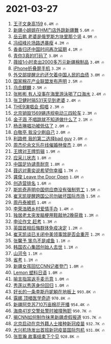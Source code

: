 # 2021-03-27

1. [王子文身高159](https://s.weibo.com/weibo?q=%23%E7%8E%8B%E5%AD%90%E6%96%87%E8%BA%AB%E9%AB%98159%23&Refer=top) `6.4M 🔥`
1. [新疆小姐姐在HM门店外跳新疆舞](https://s.weibo.com/weibo?q=%23%E6%96%B0%E7%96%86%E5%B0%8F%E5%A7%90%E5%A7%90%E5%9C%A8HM%E9%97%A8%E5%BA%97%E5%A4%96%E8%B7%B3%E6%96%B0%E7%96%86%E8%88%9E%23&Refer=top) `5.6M 🔥`
1. [岳云鹏 老婆是俄罗斯方块里那个竖](https://s.weibo.com/weibo?q=%E5%B2%B3%E4%BA%91%E9%B9%8F%20%E8%80%81%E5%A9%86%E6%98%AF%E4%BF%84%E7%BD%97%E6%96%AF%E6%96%B9%E5%9D%97%E9%87%8C%E9%82%A3%E4%B8%AA%E7%AB%96&Refer=top) `4.9M 🔥`
1. [冯绍峰片场路透暴瘦](https://s.weibo.com/weibo?q=%E5%86%AF%E7%BB%8D%E5%B3%B0%E7%89%87%E5%9C%BA%E8%B7%AF%E9%80%8F%E6%9A%B4%E7%98%A6&Refer=top) `4.2M 🔥`
1. [香香归还中国时间再次延期](https://s.weibo.com/weibo?q=%23%E9%A6%99%E9%A6%99%E5%BD%92%E8%BF%98%E4%B8%AD%E5%9B%BD%E6%97%B6%E9%97%B4%E5%86%8D%E6%AC%A1%E5%BB%B6%E6%9C%9F%23&Refer=top) `4.1M 🔥`
1. [青你3真的打码了](https://s.weibo.com/weibo?q=%23%E9%9D%92%E4%BD%A03%E7%9C%9F%E7%9A%84%E6%89%93%E7%A0%81%E4%BA%86%23&Refer=top) `3.8M 🔥`
1. [薇娅1小时卖出2000多万元新疆棉制品](https://s.weibo.com/weibo?q=%23%E8%96%87%E5%A8%851%E5%B0%8F%E6%97%B6%E5%8D%96%E5%87%BA2000%E5%A4%9A%E4%B8%87%E5%85%83%E6%96%B0%E7%96%86%E6%A3%89%E5%88%B6%E5%93%81%23&Refer=top) `3.4M 🔥`
1. [iPhone折叠屏手机](https://s.weibo.com/weibo?q=iPhone%E6%8A%98%E5%8F%A0%E5%B1%8F%E6%89%8B%E6%9C%BA&Refer=top) `3.2M 🔥`
1. [外交部提醒北约还欠着中国人民的血债](https://s.weibo.com/weibo?q=%23%E5%A4%96%E4%BA%A4%E9%83%A8%E6%8F%90%E9%86%92%E5%8C%97%E7%BA%A6%E8%BF%98%E6%AC%A0%E7%9D%80%E4%B8%AD%E5%9B%BD%E4%BA%BA%E6%B0%91%E7%9A%84%E8%A1%80%E5%80%BA%23&Refer=top) `3.0M 🔥`
1. [国家棉花产业联盟发布声明](https://s.weibo.com/weibo?q=%23%E5%9B%BD%E5%AE%B6%E6%A3%89%E8%8A%B1%E4%BA%A7%E4%B8%9A%E8%81%94%E7%9B%9F%E5%8F%91%E5%B8%83%E5%A3%B0%E6%98%8E%23&Refer=top) `2.5M 🔥`
1. [乌合麒麟](https://s.weibo.com/weibo?q=%E4%B9%8C%E5%90%88%E9%BA%92%E9%BA%9F&Refer=top) `2.5M 🔥`
1. [张彬彬 有人没事在海里游泳喝了口海水](https://s.weibo.com/weibo?q=%E5%BC%A0%E5%BD%AC%E5%BD%AC%20%E6%9C%89%E4%BA%BA%E6%B2%A1%E4%BA%8B%E5%9C%A8%E6%B5%B7%E9%87%8C%E6%B8%B8%E6%B3%B3%E5%96%9D%E4%BA%86%E5%8F%A3%E6%B5%B7%E6%B0%B4&Refer=top) `2.4M 🔥`
1. [张卫健时隔531天见到老婆](https://s.weibo.com/weibo?q=%E5%BC%A0%E5%8D%AB%E5%81%A5%E6%97%B6%E9%9A%94531%E5%A4%A9%E8%A7%81%E5%88%B0%E8%80%81%E5%A9%86&Refer=top) `2.4M 🔥`
1. [THE9演唱会 假唱](https://s.weibo.com/weibo?q=THE9%E6%BC%94%E5%94%B1%E4%BC%9A%20%E5%81%87%E5%94%B1&Refer=top) `2.3M 🔥`
1. [北京销毁1569辆违规电动三四轮车](https://s.weibo.com/weibo?q=%23%E5%8C%97%E4%BA%AC%E9%94%80%E6%AF%811569%E8%BE%86%E8%BF%9D%E8%A7%84%E7%94%B5%E5%8A%A8%E4%B8%89%E5%9B%9B%E8%BD%AE%E8%BD%A6%23&Refer=top) `2.3M 🔥`
1. [金子涵 不唱跳就不知道做什么了](https://s.weibo.com/weibo?q=%E9%87%91%E5%AD%90%E6%B6%B5%20%E4%B8%8D%E5%94%B1%E8%B7%B3%E5%B0%B1%E4%B8%8D%E7%9F%A5%E9%81%93%E5%81%9A%E4%BB%80%E4%B9%88%E4%BA%86&Refer=top) `2.1M 🔥`
1. [杨丞琳唱功被低估了](https://s.weibo.com/weibo?q=%23%E6%9D%A8%E4%B8%9E%E7%90%B3%E5%94%B1%E5%8A%9F%E8%A2%AB%E4%BD%8E%E4%BC%B0%E4%BA%86%23&Refer=top) `2.0M 🔥`
1. [白敬亭 我没少刷自己](https://s.weibo.com/weibo?q=%E7%99%BD%E6%95%AC%E4%BA%AD%20%E6%88%91%E6%B2%A1%E5%B0%91%E5%88%B7%E8%87%AA%E5%B7%B1&Refer=top) `2.0M 🔥`
1. [利路修 我的第二选择bad guy](https://s.weibo.com/weibo?q=%E5%88%A9%E8%B7%AF%E4%BF%AE%20%E6%88%91%E7%9A%84%E7%AC%AC%E4%BA%8C%E9%80%89%E6%8B%A9bad%20guy&Refer=top) `2.0M 🔥`
1. [周杰伦余文乐在线催婚林俊杰](https://s.weibo.com/weibo?q=%23%E5%91%A8%E6%9D%B0%E4%BC%A6%E4%BD%99%E6%96%87%E4%B9%90%E5%9C%A8%E7%BA%BF%E5%82%AC%E5%A9%9A%E6%9E%97%E4%BF%8A%E6%9D%B0%23&Refer=top) `2.0M 🔥`
1. [王牌对王牌剪辑](https://s.weibo.com/weibo?q=%23%E7%8E%8B%E7%89%8C%E5%AF%B9%E7%8E%8B%E7%89%8C%E5%89%AA%E8%BE%91%23&Refer=top) `1.9M 🔥`
1. [应采儿状态](https://s.weibo.com/weibo?q=%23%E5%BA%94%E9%87%87%E5%84%BF%E7%8A%B6%E6%80%81%23&Refer=top) `1.8M 🔥`
1. [中国足协谴责耐克](https://s.weibo.com/weibo?q=%E4%B8%AD%E5%9B%BD%E8%B6%B3%E5%8D%8F%E8%B0%B4%E8%B4%A3%E8%80%90%E5%85%8B&Refer=top) `1.8M 🔥`
1. [聂远对黄奕说希望你幸福](https://s.weibo.com/weibo?q=%23%E8%81%82%E8%BF%9C%E5%AF%B9%E9%BB%84%E5%A5%95%E8%AF%B4%E5%B8%8C%E6%9C%9B%E4%BD%A0%E5%B9%B8%E7%A6%8F%23&Refer=top) `1.7M 🔥`
1. [龚俊 Leave the Door Open](https://s.weibo.com/weibo?q=%E9%BE%9A%E4%BF%8A%20Leave%20the%20Door%20Open&Refer=top) `1.6M 🔥`
1. [创造营排名](https://s.weibo.com/weibo?q=%23%E5%88%9B%E9%80%A0%E8%90%A5%E6%8E%92%E5%90%8D%23&Refer=top) `1.6M 🔥`
1. [斯凯奇声明中国供应商没有强制劳工](https://s.weibo.com/weibo?q=%23%E6%96%AF%E5%87%AF%E5%A5%87%E5%A3%B0%E6%98%8E%E4%B8%AD%E5%9B%BD%E4%BE%9B%E5%BA%94%E5%95%86%E6%B2%A1%E6%9C%89%E5%BC%BA%E5%88%B6%E5%8A%B3%E5%B7%A5%23&Refer=top) `1.5M 🔥`
1. [崔天凯提醒跨国公司勿破坏国际市场](https://s.weibo.com/weibo?q=%23%E5%B4%94%E5%A4%A9%E5%87%AF%E6%8F%90%E9%86%92%E8%B7%A8%E5%9B%BD%E5%85%AC%E5%8F%B8%E5%8B%BF%E7%A0%B4%E5%9D%8F%E5%9B%BD%E9%99%85%E5%B8%82%E5%9C%BA%23&Refer=top) `1.5M 🔥`
1. [周丹泰被抓](https://s.weibo.com/weibo?q=%23%E5%91%A8%E4%B8%B9%E6%B3%B0%E8%A2%AB%E6%8A%93%23&Refer=top) `1.4M 🔥`
1. [李荣浩晒乡村爱情手办](https://s.weibo.com/weibo?q=%E6%9D%8E%E8%8D%A3%E6%B5%A9%E6%99%92%E4%B9%A1%E6%9D%91%E7%88%B1%E6%83%85%E6%89%8B%E5%8A%9E&Refer=top) `1.4M 🔥`
1. [独居老太突发脑梗用鞋敲地2晚获救](https://s.weibo.com/weibo?q=%E7%8B%AC%E5%B1%85%E8%80%81%E5%A4%AA%E7%AA%81%E5%8F%91%E8%84%91%E6%A2%97%E7%94%A8%E9%9E%8B%E6%95%B2%E5%9C%B02%E6%99%9A%E8%8E%B7%E6%95%91&Refer=top) `1.3M 🔥`
1. [申论作文 赶考](https://s.weibo.com/weibo?q=%E7%94%B3%E8%AE%BA%E4%BD%9C%E6%96%87%20%E8%B5%B6%E8%80%83&Refer=top) `1.3M 🔥`
1. [英国首相后悔群体免疫决定](https://s.weibo.com/weibo?q=%23%E8%8B%B1%E5%9B%BD%E9%A6%96%E7%9B%B8%E5%90%8E%E6%82%94%E7%BE%A4%E4%BD%93%E5%85%8D%E7%96%AB%E5%86%B3%E5%AE%9A%23&Refer=top) `1.2M 🔥`
1. [崔天凯谈已关闭中美领事馆是否会重开](https://s.weibo.com/weibo?q=%23%E5%B4%94%E5%A4%A9%E5%87%AF%E8%B0%88%E5%B7%B2%E5%85%B3%E9%97%AD%E4%B8%AD%E7%BE%8E%E9%A2%86%E4%BA%8B%E9%A6%86%E6%98%AF%E5%90%A6%E4%BC%9A%E9%87%8D%E5%BC%80%23&Refer=top) `1.2M 🔥`
1. [张馨予 笨鸟不是咸鱼](https://s.weibo.com/weibo?q=%E5%BC%A0%E9%A6%A8%E4%BA%88%20%E7%AC%A8%E9%B8%9F%E4%B8%8D%E6%98%AF%E5%92%B8%E9%B1%BC&Refer=top) `1.1M 🔥`
1. [韩国农心集团创始人去世](https://s.weibo.com/weibo?q=%23%E9%9F%A9%E5%9B%BD%E5%86%9C%E5%BF%83%E9%9B%86%E5%9B%A2%E5%88%9B%E5%A7%8B%E4%BA%BA%E5%8E%BB%E4%B8%96%23&Refer=top) `1.1M 🔥`
1. [山河令](https://s.weibo.com/weibo?q=%E5%B1%B1%E6%B2%B3%E4%BB%A4&Refer=top) `1.1M 🔥`
1. [省考](https://s.weibo.com/weibo?q=%23%E7%9C%81%E8%80%83%23&Refer=top) `1.1M 🔥`
1. [新疆女孩回忆CNN记者登门](https://s.weibo.com/weibo?q=%E6%96%B0%E7%96%86%E5%A5%B3%E5%AD%A9%E5%9B%9E%E5%BF%86CNN%E8%AE%B0%E8%80%85%E7%99%BB%E9%97%A8&Refer=top) `1.0M 🔥`
1. [Lemon 塑料日语](https://s.weibo.com/weibo?q=Lemon%20%E5%A1%91%E6%96%99%E6%97%A5%E8%AF%AD&Refer=top) `1.0M 🔥`
1. [喻言指耳返手麦示意](https://s.weibo.com/weibo?q=%23%E5%96%BB%E8%A8%80%E6%8C%87%E8%80%B3%E8%BF%94%E6%89%8B%E9%BA%A6%E7%A4%BA%E6%84%8F%23&Refer=top) `1.0M 🔥`
1. [秀莲以秀莲身份回归](https://s.weibo.com/weibo?q=%23%E7%A7%80%E8%8E%B2%E4%BB%A5%E7%A7%80%E8%8E%B2%E8%BA%AB%E4%BB%BD%E5%9B%9E%E5%BD%92%23&Refer=top) `1.0M 🔥`
1. [好长的一条李斯丹妮躺在地板上](https://s.weibo.com/weibo?q=%23%E5%A5%BD%E9%95%BF%E7%9A%84%E4%B8%80%E6%9D%A1%E6%9D%8E%E6%96%AF%E4%B8%B9%E5%A6%AE%E8%BA%BA%E5%9C%A8%E5%9C%B0%E6%9D%BF%E4%B8%8A%23&Refer=top) `993.8K 🔥`
1. [露娜 顶楼医学奇迹](https://s.weibo.com/weibo?q=%E9%9C%B2%E5%A8%9C%20%E9%A1%B6%E6%A5%BC%E5%8C%BB%E5%AD%A6%E5%A5%87%E8%BF%B9&Refer=top) `970.8K 🔥`
1. [新疆阿克苏710万亩棉花开播](https://s.weibo.com/weibo?q=%E6%96%B0%E7%96%86%E9%98%BF%E5%85%8B%E8%8B%8F710%E4%B8%87%E4%BA%A9%E6%A3%89%E8%8A%B1%E5%BC%80%E6%92%AD&Refer=top) `954.4K 🔥`
1. [海南41岁交警处警时被撞殉职](https://s.weibo.com/weibo?q=%23%E6%B5%B7%E5%8D%9741%E5%B2%81%E4%BA%A4%E8%AD%A6%E5%A4%84%E8%AD%A6%E6%97%B6%E8%A2%AB%E6%92%9E%E6%AE%89%E8%81%8C%23&Refer=top) `950.7K 🔥`
1. [揭CNN如何制作抹黑新疆虚假报道](https://s.weibo.com/weibo?q=%23%E6%8F%ADCNN%E5%A6%82%E4%BD%95%E5%88%B6%E4%BD%9C%E6%8A%B9%E9%BB%91%E6%96%B0%E7%96%86%E8%99%9A%E5%81%87%E6%8A%A5%E9%81%93%23&Refer=top) `935.7K 🔥`
1. [北京启动在京外籍人士接种新冠疫苗](https://s.weibo.com/weibo?q=%E5%8C%97%E4%BA%AC%E5%90%AF%E5%8A%A8%E5%9C%A8%E4%BA%AC%E5%A4%96%E7%B1%8D%E4%BA%BA%E5%A3%AB%E6%8E%A5%E7%A7%8D%E6%96%B0%E5%86%A0%E7%96%AB%E8%8B%97&Refer=top) `932.7K 🔥`
1. [大兴机场发出首班新冠疫苗国际包机](https://s.weibo.com/weibo?q=%23%E5%A4%A7%E5%85%B4%E6%9C%BA%E5%9C%BA%E5%8F%91%E5%87%BA%E9%A6%96%E7%8F%AD%E6%96%B0%E5%86%A0%E7%96%AB%E8%8B%97%E5%9B%BD%E9%99%85%E5%8C%85%E6%9C%BA%23&Refer=top) `931.0K 🔥`
1. [张哲瀚 故事结束下个见](https://s.weibo.com/weibo?q=%E5%BC%A0%E5%93%B2%E7%80%9A%20%E6%95%85%E4%BA%8B%E7%BB%93%E6%9D%9F%E4%B8%8B%E4%B8%AA%E8%A7%81&Refer=top) `928.8K 🔥`
